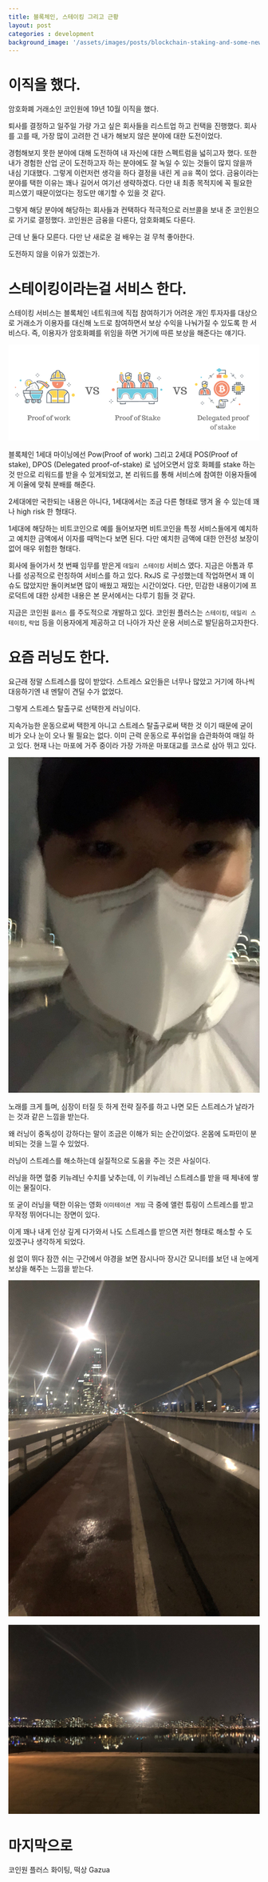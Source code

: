 ```yaml
---
title: 블록체인, 스테이킹 그리고 근황
layout: post
categories : development
background_image: '/assets/images/posts/blockchain-staking-and-some-news/POW-POS-DPOS.png'
---
```


# 이직을 했다.

암호화폐 거래소인 코인원에 19년 10월 이직을 했다.

퇴사를 결정하고 일주일 가량 가고 싶은 회사들을 리스트업 하고 컨택을 진행했다.
회사를 고를 때, 가장 많이 고려한 건 내가 해보지 않은 분야에 대한 도전이었다.

경험해보지 못한 분야에 대해 도전하여 내 자신에 대한 스펙트럼을 넓히고자 했다.
또한 내가 경험한 산업 군이 도전하고자 하는 분야에도 잘 녹일 수 있는 것들이 많지 않을까 내심 기대했다.
그렇게 이런저런 생각을 하다 결정을 내린 게 `금융` 쪽이 었다.
금융이라는 분야를 택한 이유는 꽤나 길어서 여기선 생략하겠다. 다만 내 최종 목적지에 꼭 필요한 피스였기 때문이었다는 정도만 얘기할 수 있을 것 같다.

그렇게 해당 분야에 해당하는 회사들과 컨택하다 적극적으로 러브콜을 보내 준 코인원으로 가기로 결정했다. 
코인원은 금융을 다룬다, 암호화폐도 다룬다.

근데 난 둘다 모른다.
다만 난 새로운 걸 배우는 걸 무척 좋아한다.

도전하지 않을 이유가 있겠는가.

# 스테이킹이라는걸 서비스 한다.

스테이킹 서비스는 블록체인 네트워크에 직접 참여하기가 어려운 개인 투자자를 대상으로 거래소가 이용자를 대신해 노드로 참여하면서 보상 수익을 나눠가질 수 있도록 한 서비스다.
즉, 이용자가 암호화폐를 위임을 하면 거기에 따른 보상을 해준다는 얘기다.

![](/assets/images/posts/blockchain-staking-and-some-news/POW-POS-DPOS.png)

블록체인 1세대 마이닝에선 Pow(Proof of work) 그리고 2세대 POS(Proof of stake), DPOS (Delegated proof-of-stake) 로 넘어오면서 암호 화폐를 stake 하는 것 만으로 리워드를 받을 수 있게되었고, 본 리워드를 통해 서비스에 참여한 이용자들에게 이율에 맞춰 분배를 해준다.

2세대에만 국한되는 내용은 아니다, 1세대에서는 조금 다른 형태로 땡겨 올 수 있는데 꽤나 high risk 한 형태다.

1세대에 해당하는 비트코인으로 예를 들어보자면 비트코인을 특정 서비스들에게 예치하고 예치한 금액에서 이자를 때먹는다 보면 된다.
다만 예치한 금액에 대한 안전성 보장이 없어 매우 위험한 형태다. 

회사에 들어가서 첫 번째 임무를 받은게 `데일리 스테이킹` 서비스 였다.
지금은 아톰과 루나를 성공적으로 런칭하여 서비스를 하고 있다. RxJS 로 구성했는데 작업하면서 꽤 이슈도 많았지만 돌이켜보면 많이 배웠고 재밌는 시간이었다.
다만, 민감한 내용이기에 프로덕트에 대한 상세한 내용은 본 문서에서는 다루기 힘들 것 같다.

지금은 코인원 `플러스` 를 주도적으로 개발하고 있다.
코인원 플러스는 `스테이킹`, `데일리 스테이킹`, `락업` 등을 이용자에게 제공하고 더 나아가 자산 운용 서비스로 발딛음하고자한다.

# 요즘 러닝도 한다.

요근래 정말 스트레스를 많이 받았다.
스트레스 요인들은 너무나 많았고 거기에 하나씩 대응하기엔 내 멘탈이 견딜 수가 없었다.

그렇게 스트레스 탈출구로 선택한게 러닝이다.

지속가능한 운동으로써 택한게 아니고 스트레스 탈출구로써 택한 것 이기 때문에 굳이 비가 오나 눈이 오나 뛸 필요는 없다. 이미 근력 운동으로 푸쉬업을 습관화하여 매일 하고 있다. 현재 나는 마포에 거주 중이라 가장 가까운 마포대교를 코스로 삼아 뛰고 있다.

![](/assets/images/posts/blockchain-staking-and-some-news/Image-from-iOS.jpg)

노래를 크게 틀며, 심장이 터질 듯 하게 전략 질주를 하고 나면 모든 스트레스가 날라가는 것과 같은 느낌을 받는다.

왜 러닝이 중독성이 강하다는 말이 조금은 이해가 되는 순간이었다. 온몸에 도파민이 분비되는 것을 느낄 수 있었다.

러닝이 스트레스를 해소하는데 실질적으로 도움을 주는 것은 사실이다.

러닝을 하면 혈중 키뉴레닌 수치를 낮추는데, 이 키뉴레닌 스트레스를 받을 때 체내에 쌓이는 물질이다.

또 굳이 러닝을 택한 이유는 영화 `이미테이션 게임` 극 중에 앨런 튜링이 스트레스를 받고 무작정 뛰어다니는 장면이 있다.

이게 꽤나 내게 인상 깊게 다가와서 나도 스트레스를 받으면 저런 형태로 해소할 수 도 있겠구나 생각하게 되었다.

쉼 없이 뛰다 잠깐 쉬는 구간에서 야경을 보면 잠시나마 장시간 모니터를 보던 내 눈에게 보상을 해주는 느낌을 받는다.

![](/assets/images/posts/blockchain-staking-and-some-news/Image-from-iOS-1.jpg)

![](/assets/images/posts/blockchain-staking-and-some-news/Image-from-iOS-2.jpg)

# 마지막으로

코인원 플러스 화이팅, 떡상 Gazua